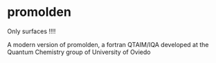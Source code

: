 # promolden

Only surfaces !!!!

A modern version of promolden, a fortran QTAIM/IQA developed at the Quantum Chemistry group of University of Oviedo

